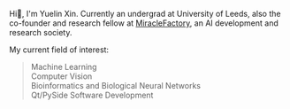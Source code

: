 Hi👋, I'm Yuelin Xin. Currently an undergrad at University of Leeds, also the co-founder and research fellow at [MiracleFactory](https://miraclefactory.co/), an AI development and research society.  

My current field of interest:
> Machine Learning  
> Computer Vision  
> Bioinformatics and Biological Neural Networks  
> Qt/PySide Software Development  